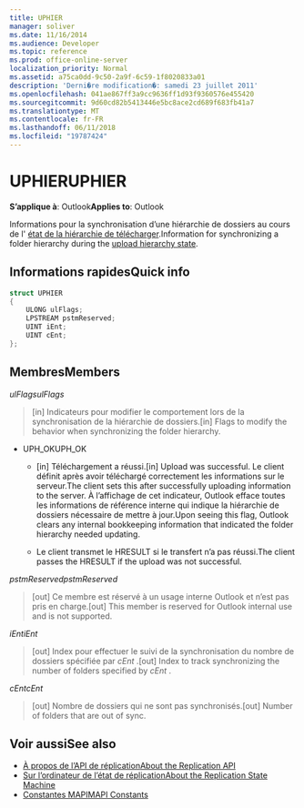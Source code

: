 ```yaml
---
title: UPHIER
manager: soliver
ms.date: 11/16/2014
ms.audience: Developer
ms.topic: reference
ms.prod: office-online-server
localization_priority: Normal
ms.assetid: a75ca0dd-9c50-2a9f-6c59-1f8020833a01
description: 'Derni�re modification�: samedi 23 juillet 2011'
ms.openlocfilehash: 041ae867ff3a9cc9636ff1d93f9360576e455420
ms.sourcegitcommit: 9d60cd82b5413446e5bc8ace2cd689f683fb41a7
ms.translationtype: MT
ms.contentlocale: fr-FR
ms.lasthandoff: 06/11/2018
ms.locfileid: "19787424"
---
```

# <a name="uphier"></a><span data-ttu-id="dbbe5-103">UPHIER</span><span class="sxs-lookup"><span data-stu-id="dbbe5-103">UPHIER</span></span>
 
<span data-ttu-id="dbbe5-104">**S’applique à**: Outlook</span><span class="sxs-lookup"><span data-stu-id="dbbe5-104">**Applies to**: Outlook</span></span> 
  
<span data-ttu-id="dbbe5-105">Informations pour la synchronisation d’une hiérarchie de dossiers au cours de l' [état de la hiérarchie de télécharger](upload-hierarchy-state.md).</span><span class="sxs-lookup"><span data-stu-id="dbbe5-105">Information for synchronizing a folder hierarchy during the [upload hierarchy state](upload-hierarchy-state.md).</span></span>
  
## <a name="quick-info"></a><span data-ttu-id="dbbe5-106">Informations rapides</span><span class="sxs-lookup"><span data-stu-id="dbbe5-106">Quick info</span></span>

```cpp
struct UPHIER 
{ 
    ULONG ulFlags; 
    LPSTREAM pstmReserved; 
    UINT iEnt; 
    UINT cEnt; 
};
```

## <a name="members"></a><span data-ttu-id="dbbe5-107">Membres</span><span class="sxs-lookup"><span data-stu-id="dbbe5-107">Members</span></span>

<span data-ttu-id="dbbe5-108">_ulFlags_</span><span class="sxs-lookup"><span data-stu-id="dbbe5-108">_ulFlags_</span></span>
  
> <span data-ttu-id="dbbe5-109">[in] Indicateurs pour modifier le comportement lors de la synchronisation de la hiérarchie de dossiers.</span><span class="sxs-lookup"><span data-stu-id="dbbe5-109">[in] Flags to modify the behavior when synchronizing the folder hierarchy.</span></span>
    
  - <span data-ttu-id="dbbe5-110">UPH_OK</span><span class="sxs-lookup"><span data-stu-id="dbbe5-110">UPH_OK</span></span>
    
    - <span data-ttu-id="dbbe5-111">[in] Téléchargement a réussi.</span><span class="sxs-lookup"><span data-stu-id="dbbe5-111">[in] Upload was successful.</span></span> <span data-ttu-id="dbbe5-112">Le client définit après avoir téléchargé correctement les informations sur le serveur.</span><span class="sxs-lookup"><span data-stu-id="dbbe5-112">The client sets this after successfully uploading information to the server.</span></span> <span data-ttu-id="dbbe5-113">À l’affichage de cet indicateur, Outlook efface toutes les informations de référence interne qui indique la hiérarchie de dossiers nécessaire de mettre à jour.</span><span class="sxs-lookup"><span data-stu-id="dbbe5-113">Upon seeing this flag, Outlook clears any internal bookkeeping information that indicated the folder hierarchy needed updating.</span></span> 
    
    - <span data-ttu-id="dbbe5-114">Le client transmet le HRESULT si le transfert n’a pas réussi.</span><span class="sxs-lookup"><span data-stu-id="dbbe5-114">The client passes the HRESULT if the upload was not successful.</span></span>
    
<span data-ttu-id="dbbe5-115">_pstmReserved_</span><span class="sxs-lookup"><span data-stu-id="dbbe5-115">_pstmReserved_</span></span>
  
> <span data-ttu-id="dbbe5-116">[out] Ce membre est réservé à un usage interne Outlook et n’est pas pris en charge.</span><span class="sxs-lookup"><span data-stu-id="dbbe5-116">[out] This member is reserved for Outlook internal use and is not supported.</span></span>
    
<span data-ttu-id="dbbe5-117">_iEnt_</span><span class="sxs-lookup"><span data-stu-id="dbbe5-117">_iEnt_</span></span>
  
> <span data-ttu-id="dbbe5-118">[out] Index pour effectuer le suivi de la synchronisation du nombre de dossiers spécifiée par *cEnt* .</span><span class="sxs-lookup"><span data-stu-id="dbbe5-118">[out] Index to track synchronizing the number of folders specified by  *cEnt*  .</span></span> 
    
<span data-ttu-id="dbbe5-119">_cEnt_</span><span class="sxs-lookup"><span data-stu-id="dbbe5-119">_cEnt_</span></span>
  
> <span data-ttu-id="dbbe5-120">[out] Nombre de dossiers qui ne sont pas synchronisés.</span><span class="sxs-lookup"><span data-stu-id="dbbe5-120">[out] Number of folders that are out of sync.</span></span>
    
## <a name="see-also"></a><span data-ttu-id="dbbe5-121">Voir aussi</span><span class="sxs-lookup"><span data-stu-id="dbbe5-121">See also</span></span>

- [<span data-ttu-id="dbbe5-122">À propos de l’API de réplication</span><span class="sxs-lookup"><span data-stu-id="dbbe5-122">About the Replication API</span></span>](about-the-replication-api.md)
- [<span data-ttu-id="dbbe5-123">Sur l’ordinateur de l’état de réplication</span><span class="sxs-lookup"><span data-stu-id="dbbe5-123">About the Replication State Machine</span></span>](about-the-replication-state-machine.md)
- [<span data-ttu-id="dbbe5-124">Constantes MAPI</span><span class="sxs-lookup"><span data-stu-id="dbbe5-124">MAPI Constants</span></span>](mapi-constants.md)

